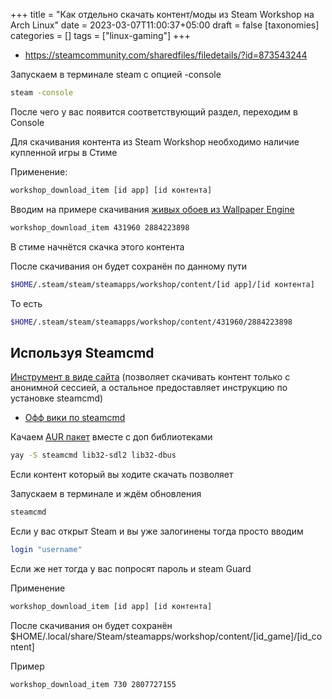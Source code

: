+++
title = "Как отдельно скачать контент/моды из Steam Workshop на Arch Linux"
date = 2023-03-07T11:00:37+05:00
draft = false
[taxonomies]
categories = []
tags = ["linux-gaming"]
+++
* https://steamcommunity.com/sharedfiles/filedetails/?id=873543244

Запускаем в терминале steam с опцией -console
```bash
steam -console
```
После чего у вас появится соответствующий раздел, переходим в Console

Для скачивания контента из Steam Workshop необходимо наличие купленной игры в Стиме

Применение:
```bash
workshop_download_item [id app] [id контента]
```

Вводим на примере скачивания [живых обоев из Wallpaper Engine](https://steamcommunity.com/sharedfiles/filedetails/?id=2884223898)
```bash
workshop_download_item 431960 2884223898
```

В стиме начнётся скачка этого контента

После скачивания он будет сохранён по данному пути
```bash
$HOME/.steam/steam/steamapps/workshop/content/[id app]/[id контента]
```

То есть
```bash
$HOME/.steam/steam/steamapps/workshop/content/431960/2884223898
```
## Используя Steamcmd

[Инструмент в виде сайта](https://steamworkshopdownloader.io/) (позволяет скачивать контент только с анонимной сессией, а остальное предоставляет инструкцию по установке steamcmd)
* [Офф вики по steamcmd](https://developer.valvesoftware.com/wiki/SteamCMD#Downloading_SteamCMD)

Качаем [AUR пакет](https://aur.archlinux.org/packages/steamcmd) вместе с доп библиотеками
```bash
yay -S steamcmd lib32-sdl2 lib32-dbus
```

Если контент который вы ходите скачать позволяет

Запускаем в терминале и ждём обновления
```bash
steamcmd
```

Если у вас открыт Steam и вы уже залогинены тогда просто вводим
```bash
login "username"
```

Если же нет тогда у вас попросят пароль и steam Guard

Применение
```bash
workshop_download_item [id app] [id контента]
```

После скачивания он будет сохранён $HOME/.local/share/Steam/steamapps/workshop/content/[id_game]/[id_content]

Пример
```bash
workshop_download_item 730 2807727155
```

